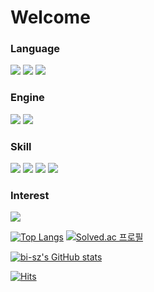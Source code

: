 # Welcome 

### Language
<img src="https://img.shields.io/badge/Python-3776AB?style=for-the-badge&logo=python&logoColor=white" /> <img src="https://img.shields.io/badge/C%23-239120?style=for-the-badge&logo=c-sharp&logoColor=white" /> <img src="https://img.shields.io/badge/c%2B%2B-%2300599C.svg?&style=for-the-badge&logo=c%2B%2B&logoColor=white" />

### Engine
<img src="https://img.shields.io/badge/Unity-100000?style=for-the-badge&logo=unity&logoColor=white"/> <img src="https://img.shields.io/badge/NVIDIA-ISAAC_SIM-76B900?style=for-the-badge&logo=nvidia&logoColor=white"/>

### Skill
<img src="https://img.shields.io/badge/3D_Slicer-232F3E?style=for-the-badge&logo=amazon-aws&logoColor=white"/> <img src="https://img.shields.io/badge/ROS2_Humble-003399?style=for-the-badge&logo=windows-xp&logoColor=white"/> <img src="https://img.shields.io/badge/Ubuntu-E95420?style=for-the-badge&logo=ubuntu&logoColor=white"/> <img src="https://img.shields.io/badge/Notion-000000?style=for-the-badge&logo=notion&logoColor=white"/> 

### Interest
<img src="https://img.shields.io/badge/unrealengine-%23313131.svg?style=for-the-badge&logo=unrealengine&logoColor=white"/>

﻿[![Top Langs](https://github-readme-stats.vercel.app/api/top-langs/?username=rafaam11&langs_count=10&layout=compact&theme=graywhite)](https://github.com/rafaam11/rafaam11)﻿ [![Solved.ac 프로필](http://mazassumnida.wtf/api/v2/generate_badge?boj=dgrme21)](https://solved.ac/dgrme21) 

[![bi-sz's GitHub stats](https://github-readme-stats.vercel.app/api?username=rafaam11&include_all_commits=true&show_icons=true&theme=graywhite)](https://github.com/rafaam11/github-readme-stats)

[![Hits](https://hits.seeyoufarm.com/api/count/incr/badge.svg?url=https%3A%2F%2Fgithub.com%2Frafaam11%2Fhit-counter&count_bg=%23405CF3&title_bg=%23555555&icon=&icon_color=%23E7E7E7&title=GitHub&edge_flat=false)](https://hits.seeyoufarm.com)
